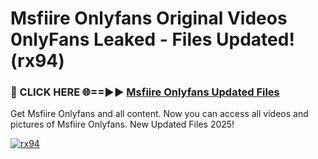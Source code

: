 # Msfiire Onlyfans Original Videos 0nlyFans Leaked - Files Updated! (rx94)

<h3>🔴 CLICK HERE 🌐==►► <a href="https://tinyurl.com/ehrbuxhb" rel="nofollow">Msfiire Onlyfans Updated Files</a></h3>

Get Msfiire Onlyfans and all content. Now you can access all videos and pictures of Msfiire Onlyfans. New Updated Files 2025!

[![rx94](https://i.imgur.com/lVYEuWS.gif)](https://tinyurl.com/ehrbuxhb)
